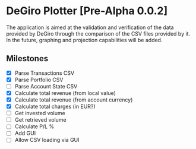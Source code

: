 # DeGiro Plotter [Pre-Alpha 0.0.2]

The application is aimed at the validation and verification of the data provided by DeGiro through the comparison of the CSV files provided by it. In the future, graphing and projection capabilities will be added.

## Milestones

  - [x] Parse Transactions CSV
  - [x] Parse Portfolio CSV
  - [ ] Parse Account State CSV
  - [x] Calculate total revenue (from local value)
  - [x] Calculate total revenue (from account currency)
  - [x] Calculate total charges (in EUR?)
  - [ ] Get invested volume
  - [ ] Get retrieved volume
  - [ ] Calculate P/L %
  - [ ] Add GUI
  - [ ] Allow CSV loading via GUI
